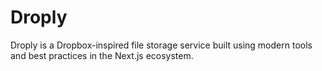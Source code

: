 # Droply
Droply is a Dropbox-inspired file storage service built using modern tools and best practices in the Next.js ecosystem.
